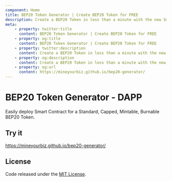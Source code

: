 ```yaml
---
component: Home
title: BEP20 Token Generator | Create BEP20 Token for FREE
description: Create a BEP20 Token in less than a minute with the new Smart Contract Generator for BEP20 Token. No login. No setup. No coding required.
meta:
    - property: twitter:title
      content: BEP20 Token Generator | Create BEP20 Token for FREE
    - property: og:title
      content: BEP20 Token Generator | Create BEP20 Token for FREE
    - property: twitter:description
      content: Create a BEP20 Token in less than a minute with the new Smart Contract Generator for BEP20 Token. No login. No setup. No coding required.
    - property: og:description
      content: Create a BEP20 Token in less than a minute with the new Smart Contract Generator for BEP20 Token. No login. No setup. No coding required.
    - property: og:url
      content: https://mineyourbiz.github.io/bep20-generator/
---
```


# BEP20 Token Generator - DAPP

Easily deploy Smart Contract for a Standard, Capped, Mintable, Burnable BEP20 Token.

## Try it

https://mineyourbiz.github.io/bep20-generator/

## License

Code released under the [MIT License](https://github.com/mineyourbiz/bep20-generator/blob/master/LICENSE).
